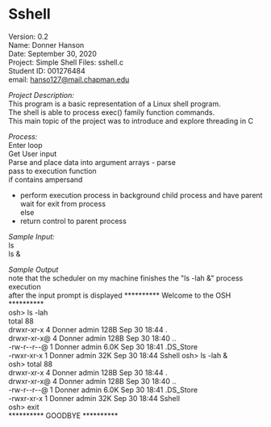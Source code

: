 #  Sshell  

Version: 0.2  
Name: Donner Hanson  
Date: September 30, 2020  
Project: Simple Shell
Files: sshell.c  
Student ID: 001276484  
email: hanso127@mail.chapman.edu  

*Project Description:*  
This program is a basic representation of a Linux shell program.  
The shell is able to process exec() family function commands.  
This main topic of the project was to introduce and explore threading in C  

*Process:*  
Enter loop  
Get User input  
Parse and place data into argument arrays - parse  
pass to execution function  
if contains ampersand
*  perform execution process in background child process and have parent wait for exit from process  
else  
*  return control to parent process  

*Sample Input:*  
ls  
ls &  

*Sample Output*  
note that the scheduler on my machine finishes the "ls -lah &" process execution  
after the input prompt is displayed 
********** Welcome to the OSH **********  
osh> ls -lah  
total 88  
drwxr-xr-x  4 Donner  admin   128B Sep 30 18:44 .  
drwxr-xr-x@ 4 Donner  admin   128B Sep 30 18:40 ..  
-rw-r--r--@ 1 Donner  admin   6.0K Sep 30 18:41 .DS_Store  
-rwxr-xr-x  1 Donner  admin    32K Sep 30 18:44 Sshell
osh> ls -lah &  
osh> total 88  
drwxr-xr-x  4 Donner  admin   128B Sep 30 18:44 .  
drwxr-xr-x@ 4 Donner  admin   128B Sep 30 18:40 ..  
-rw-r--r--@ 1 Donner  admin   6.0K Sep 30 18:41 .DS_Store  
-rwxr-xr-x  1 Donner  admin    32K Sep 30 18:44 Sshell  
osh> exit  
********** GOODBYE **********  

